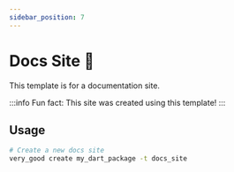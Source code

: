 ```yaml
---
sidebar_position: 7
---
```


# Docs Site 📝

This template is for a documentation site.

:::info
Fun fact: This site was created using this template!
:::

## Usage

```sh
# Create a new docs site
very_good create my_dart_package -t docs_site
```
